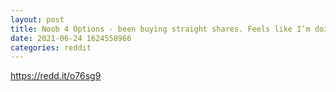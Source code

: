 ```yaml
--- 
layout: post 
title: Noob 4 Options - been buying straight shares. Feels like I’m doin this wrong. Any suggestions/references for learning more about options? 
date: 2021-06-24 1624558966 
categories: reddit 
--- 
```

https://redd.it/o76sg9